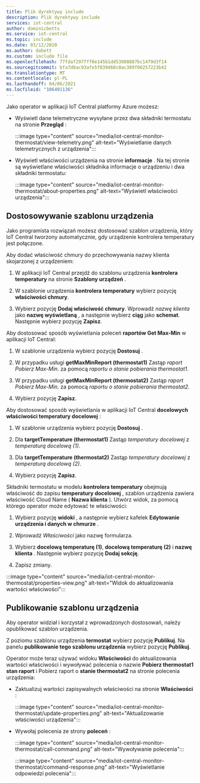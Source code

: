 ```yaml
---
title: Plik dyrektywy include
description: Plik dyrektywy include
services: iot-central
author: dominicbetts
ms.service: iot-central
ms.topic: include
ms.date: 03/12/2020
ms.author: dobett
ms.custom: include file
ms.openlocfilehash: 77fdaf297fff0e145b1dd53908887bc14f9d3f14
ms.sourcegitcommit: bfa7d6ac93afe5f039d68c0ac389f06257223b42
ms.translationtype: MT
ms.contentlocale: pl-PL
ms.lasthandoff: 04/06/2021
ms.locfileid: "106491136"
---
```

<!-- All needs updating -->
Jako operator w aplikacji IoT Central platformy Azure możesz:

* Wyświetl dane telemetryczne wysyłane przez dwa składniki termostatu na stronie **Przegląd** :

    :::image type="content" source="media/iot-central-monitor-thermostat/view-telemetry.png" alt-text="Wyświetlanie danych telemetrycznych z urządzenia":::

* Wyświetl właściwości urządzenia na stronie **informacje** . Na tej stronie są wyświetlane właściwości składnika informacje o urządzeniu i dwa składniki termostatu:

    :::image type="content" source="media/iot-central-monitor-thermostat/about-properties.png" alt-text="Wyświetl właściwości urządzenia":::

## <a name="customize-the-device-template"></a>Dostosowywanie szablonu urządzenia

Jako programista rozwiązań możesz dostosować szablon urządzenia, który IoT Central tworzony automatycznie, gdy urządzenie kontrolera temperatury jest połączone.

Aby dodać właściwość chmury do przechowywania nazwy klienta skojarzonej z urządzeniem:

1. W aplikacji IoT Central przejdź do szablonu urządzenia **kontrolera temperatury** na stronie **Szablony urządzeń** .

1. W szablonie urządzenia **kontrolera temperatury** wybierz pozycję **właściwości chmury**.

1. Wybierz pozycję **Dodaj właściwość chmury**. Wprowadź *nazwę klienta* jako **nazwę wyświetlaną** , a następnie wybierz **ciąg** jako **schemat**. Następnie wybierz pozycję **Zapisz**.

Aby dostosować sposób wyświetlania poleceń **raportów Get Max-Min** w aplikacji IoT Central:

1. W szablonie urządzenia wybierz pozycję **Dostosuj** .

1. W przypadku usługi **getMaxMinReport (thermostat1)** Zastąp *raport Pobierz Max-Min.* za pomocą *raportu o stanie pobierania thermostat1*.

1. W przypadku usługi **getMaxMinReport (thermostat2)** Zastąp *raport Pobierz Max-Min.* za pomocą *raportu o stanie pobierania thermostat2*.

1. Wybierz pozycję **Zapisz**.

Aby dostosować sposób wyświetlania w aplikacji IoT Central **docelowych właściwości temperatury docelowej** :

1. W szablonie urządzenia wybierz pozycję **Dostosuj** .

1. Dla **targetTemperature (thermostat1)** Zastąp *temperatury docelowej* z *temperaturą docelową (1)*.

1. Dla **targetTemperature (thermostat2)** Zastąp *temperatury docelowej* z *temperaturą docelową (2)*.

1. Wybierz pozycję **Zapisz**.

Składniki termostatu w modelu **kontrolera temperatury** obejmują właściwość do zapisu **temperatury docelowej** , szablon urządzenia zawiera właściwość Cloud Name ( **Nazwa klienta** ). Utwórz widok, za pomocą którego operator może edytować te właściwości:

1. Wybierz pozycję **widoki** , a następnie wybierz kafelek **Edytowanie urządzenia i danych w chmurze** .

1. Wprowadź _Właściwości_ jako nazwę formularza.

1. Wybierz **docelową temperaturę (1)**,  **docelową temperaturę (2)** i **nazwę klienta** . Następnie wybierz pozycję **Dodaj sekcję**.

1. Zapisz zmiany.

:::image type="content" source="media/iot-central-monitor-thermostat/properties-view.png" alt-text="Widok do aktualizowania wartości właściwości":::

## <a name="publish-the-device-template"></a>Publikowanie szablonu urządzenia

Aby operator widział i korzystał z wprowadzonych dostosowań, należy opublikować szablon urządzenia.

Z poziomu szablonu urządzenia **termostat** wybierz pozycję **Publikuj**. Na panelu **publikowanie tego szablonu urządzenia** wybierz pozycję **Publikuj**.

Operator może teraz używać widoku **Właściwości** do aktualizowania wartości właściwości i wywoływać polecenia o nazwie **Pobierz thermostat1 stan raport** i Pobierz raport o **stanie thermostat2** na stronie polecenia urządzenia:

* Zaktualizuj wartości zapisywalnych właściwości na stronie **Właściwości** :

    :::image type="content" source="media/iot-central-monitor-thermostat/update-properties.png" alt-text="Aktualizowanie właściwości urządzenia":::

* Wywołaj polecenia ze strony **poleceń** :

    :::image type="content" source="media/iot-central-monitor-thermostat/call-command.png" alt-text="Wywoływanie polecenia":::

    :::image type="content" source="media/iot-central-monitor-thermostat/command-response.png" alt-text="Wyświetlanie odpowiedzi polecenia":::
